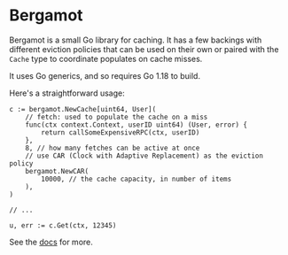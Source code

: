 # Bergamot

Bergamot is a small Go library for caching. It has a few backings with different eviction policies
that can be used on their own or paired with the `Cache` type to coordinate populates on cache
misses.

It uses Go generics, and so requires Go 1.18 to build.

Here's a straightforward usage:

```
c := bergamot.NewCache[uint64, User](
    // fetch: used to populate the cache on a miss
    func(ctx context.Context, userID uint64) (User, error) {
        return callSomeExpensiveRPC(ctx, userID)
    },
    8, // how many fetches can be active at once
    // use CAR (Clock with Adaptive Replacement) as the eviction policy
    bergamot.NewCAR(
        10000, // the cache capacity, in number of items
    ),
)

// ...

u, err := c.Get(ctx, 12345)
```

See the [docs](https://bradenaw.github.io/bergamot/) for more.
